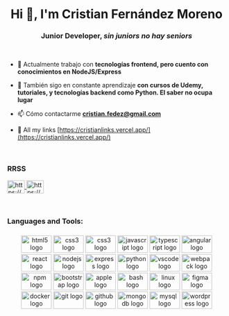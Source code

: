 # <center>Hi 👋, I'm Cristian Fernández Moreno</center>
### <center>Junior Developer, *sin juniors no hay seniors*

<br clear="both">

- 🌱 Actualmente trabajo con **tecnologías frontend, pero cuento con conocimientos en NodeJS/Express**

- 💬 También sigo en constante aprendizaje **con cursos de Udemy, tutoriales, y tecnologías backend como Python. El saber no ocupa lugar**

- 📫 Cómo contactarme **cristian.fedez@gmail.com**

- 📄 All my links [https://cristianlinks.vercel.app/](https://cristianlinks.vercel.app/)

<br clear="both">

<h3 align="left">RRSS</h3>
<p align="left">
    <a href="https://www.linkedin.com/in/cristian-fernandez-moreno/" target="_blank">
        <img align="center" src="https://raw.githubusercontent.com/rahuldkjain/github-profile-readme-generator/master/src/images/icons/Social/linked-in-alt.svg" alt="https://www.linkedin.com/in/cristian-fernandez-moreno/" height="30" width="40" />
    </a>
    <a href="https://www.instagram.com/criis.whos_who/" target="_blank">
        <img align="center" src="https://raw.githubusercontent.com/rahuldkjain/github-profile-readme-generator/master/src/images/icons/Social/instagram.svg" alt="https://www.instagram.com/criis.whos_who/" height="30" width="40" />
    </a>
</p>

<br clear="both">

<h3 align="left">Languages and Tools:</h3>

###

<div align="center">
  <img src="https://cdn.jsdelivr.net/gh/devicons/devicon/icons/html5/html5-original.svg" height="40" width="70" alt="html5 logo"  />
  <img src="https://cdn.jsdelivr.net/gh/devicons/devicon/icons/css3/css3-original.svg" height="40" width="70"  alt="css3 logo"  />
  <img src="https://cdn.jsdelivr.net/gh/devicons/devicon/icons/sass/sass-original.svg" height="40" width="70"  alt="css3 logo" alt="sass logo" />
  <img src="https://cdn.jsdelivr.net/gh/devicons/devicon/icons/javascript/javascript-original.svg" height="40" width="70"  alt="javascript logo"  />
  <img src="https://cdn.jsdelivr.net/gh/devicons/devicon/icons/typescript/typescript-original.svg" height="40" width="70"  alt="typescript logo"  />
  <img src="https://cdn.jsdelivr.net/gh/devicons/devicon/icons/angularjs/angularjs-plain.svg" height="40" width="70" alt="angular logo"  />
  <img src="https://cdn.jsdelivr.net/gh/devicons/devicon/icons/react/react-original.svg" height="40" width="70"  alt="react logo"  />
  <img src="https://cdn.jsdelivr.net/gh/devicons/devicon/icons/nodejs/nodejs-original.svg" height="40" width="70"  alt="nodejs logo"  />
  <img src="https://cdn.jsdelivr.net/gh/devicons/devicon/icons/express/express-original.svg" height="40" width="70"  alt="express logo"/>
  <img src="https://cdn.jsdelivr.net/gh/devicons/devicon/icons/python/python-original.svg" height="40" width="70"  alt="python logo"  />
  <img src="https://cdn.jsdelivr.net/gh/devicons/devicon/icons/vscode/vscode-original.svg" height="40" width="70" alt="vscode logo"  />
  <img src="https://cdn.jsdelivr.net/gh/devicons/devicon/icons/webpack/webpack-original-wordmark.svg" height="40" width="70"  alt="webpack logo"  />
  <img src="https://cdn.jsdelivr.net/gh/devicons/devicon/icons/npm/npm-original-wordmark.svg" height="40" width="70" alt="npm logo"  />
  <img src="https://cdn.jsdelivr.net/gh/devicons/devicon/icons/bootstrap/bootstrap-original-wordmark.svg" height="40" width="70"  alt="bootstrap logo"  />
  <img src="https://cdn.jsdelivr.net/gh/devicons/devicon/icons/apple/apple-original.svg" height="40" width="70"  alt="apple logo"  />
  <img src="https://cdn.jsdelivr.net/gh/devicons/devicon/icons/bash/bash-original.svg" height="40" width="70"  alt="bash logo"  />
  <img src="https://cdn.jsdelivr.net/gh/devicons/devicon/icons/linux/linux-original.svg" height="40" width="70"  alt="linux logo"  />
  <img src="https://cdn.jsdelivr.net/gh/devicons/devicon/icons/figma/figma-original.svg" height="40" width="70"  alt="figma logo"  />
  <img src="https://cdn.jsdelivr.net/gh/devicons/devicon/icons/docker/docker-original.svg" height="40" width="70"  alt="docker logo"  />
  <img src="https://cdn.jsdelivr.net/gh/devicons/devicon/icons/git/git-original.svg" height="40" width="70"  alt="git logo"  />
  <img src="https://cdn.jsdelivr.net/gh/devicons/devicon/icons/github/github-original.svg" height="40" width="70"  alt="github logo"  />
  <img src="https://cdn.jsdelivr.net/gh/devicons/devicon/icons/mongodb/mongodb-original-wordmark.svg" height="40" width="70"  alt="mongodb logo"  />
  <img src="https://cdn.jsdelivr.net/gh/devicons/devicon/icons/mysql/mysql-original-wordmark.svg" height="40" width="70"  alt="mysql logo"  />
  <img src="https://cdn.jsdelivr.net/gh/devicons/devicon/icons/wordpress/wordpress-original.svg" height="40" width="70" alt="wordpress logo"  />
</div>
